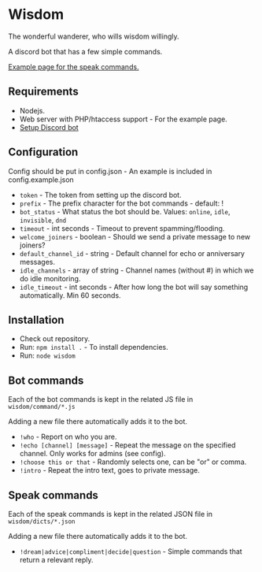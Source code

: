 # Wisdom
The wonderful wanderer, who wills wisdom willingly.

A discord bot that has a few simple commands.

[Example page for the speak commands.](https://wisdom.nimja.com/)

## Requirements

* Nodejs.
* Web server with PHP/htaccess support - For the example page.
* [Setup Discord bot](https://github.com/reactiflux/discord-irc/wiki/Creating-a-discord-bot-&-getting-a-token)

## Configuration
Config should be put in config.json - An example is included in config.example.json

* `token` - The token from setting up the discord bot.
* `prefix` - The prefix character for the bot commands - default: !
* `bot_status` - What status the bot should be. Values: `online`, `idle`, `invisible`, `dnd`
* `timeout` - int seconds - Timeout to prevent spamming/flooding.
* `welcome_joiners` - boolean - Should we send a private message to new joiners?
* `default_channel_id` - string - Default channel for echo or anniversary messages.
* `idle_channels` - array of string - Channel names (without \#) in which we do idle monitoring.
* `idle_timeout` - int seconds - After how long the bot will say something automatically. Min 60 seconds.

## Installation

* Check out repository.
* Run: `npm install .` - To install dependencies.
* Run: `node wisdom`

## Bot commands
Each of the bot commands is kept in the related JS file in `wisdom/command/*.js`

Adding a new file there automatically adds it to the bot.

* `!who` - Report on who you are.
* `!echo [channel] [message]` - Repeat the message on the specified channel. Only works for admins (see config).
* `!choose this or that` - Randomly selects one, can be "or" or comma.
* `!intro` - Repeat the intro text, goes to private message.

## Speak commands
Each of the speak commands is kept in the related JSON file in `wisdom/dicts/*.json`

Adding a new file there automatically adds it to the bot.

* `!dream|advice|compliment|decide|question` - Simple commands that return a relevant reply.

